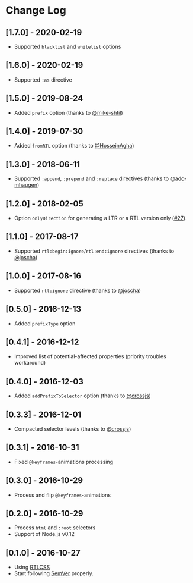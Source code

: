 # Change Log

## [1.7.0] - 2020-02-19
- Supported `blacklist` and `whitelist` options

## [1.6.0] - 2020-02-19
- Supported `:as` directive

## [1.5.0] - 2019-08-24
- Added `prefix` option (thanks to [@mike-shtil](https://github.com/mike-shtil))

## [1.4.0] - 2019-07-30
- Added `fromRTL` option (thanks to [@HosseinAgha](https://github.com/HosseinAgha))

## [1.3.0] - 2018-06-11
- Supported `:append`, `:prepend` and `:replace` directives (thanks to [@adc-mhaugen](https://github.com/adc-mhaugen))

## [1.2.0] - 2018-02-05
- Option `onlyDirection` for generating a LTR or a RTL version only ([#27](../../issues/27)).

## [1.1.0] - 2017-08-17
- Supported `rtl:begin:ignore`/`rtl:end:ignore` directives (thanks to [@joscha](https://github.com/joscha))

## [1.0.0] - 2017-08-16
- Supported `rtl:ignore` directive (thanks to [@joscha](https://github.com/joscha))

## [0.5.0] - 2016-12-13
- Added `prefixType` option

## [0.4.1] - 2016-12-12
- Improved list of potential-affected properties (priority troubles workaround)

## [0.4.0] - 2016-12-03
- Added `addPrefixToSelector` option (thanks to [@crossjs](https://github.com/crossjs))

## [0.3.3] - 2016-12-01
- Compacted selector levels (thanks to [@crossjs](https://github.com/crossjs))

## [0.3.1] - 2016-10-31
- Fixed `@keyframes`-animations processing

## [0.3.0] - 2016-10-29
- Process and flip `@keyframes`-animations

## [0.2.0] - 2016-10-29
- Process `html` and `:root` selectors
- Support of Node.js v0.12

## [0.1.0] - 2016-10-27
- Using [RTLCSS](https://github.com/MohammadYounes/rtlcss)
- Start following [SemVer](http://semver.org) properly.

